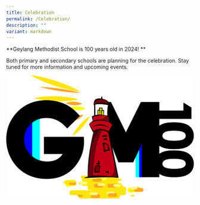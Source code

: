 ```yaml
---
title: Celebration
permalink: /Celebration/
description: ""
variant: markdown
---
```

**Geylang Methodist School is 100 years old in 2024! **

Both primary and secondary schools are planning for the celebration. Stay tuned for more information and upcoming events.

![](/images/2024/gm100logo__final_.jpg)